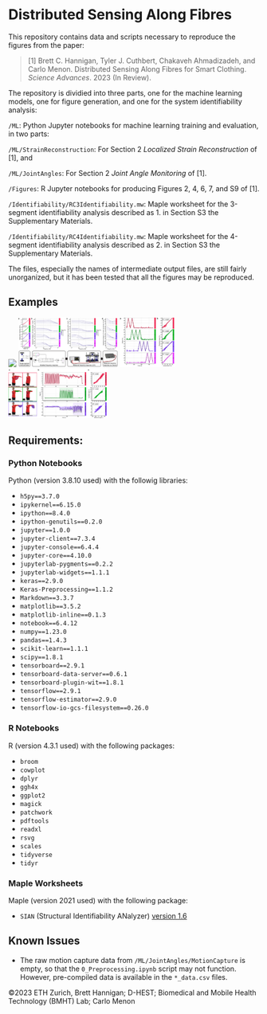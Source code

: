 # Distributed Sensing Along Fibres

This repository contains data and scripts necessary to reproduce the figures from the paper:

> [1] Brett C. Hannigan, Tyler J. Cuthbert, Chakaveh Ahmadizadeh, and Carlo Menon. Distributed Sensing Along Fibres for Smart Clothing. *Science Advances*. 2023 (In Review).

The repository is dividied into three parts, one for the machine learning models, one for figure generation, and one for the system identifiability analysis:

`/ML`: Python Jupyter notebooks for machine learning training and evaluation, in two parts:

`/ML/StrainReconstruction`: For Section 2 *Localized Strain Reconstruction* of [1], and

`/ML/JointAngles`: For Section 2 *Joint Angle Monitoring* of [1].

`/Figures`: R Jupyter notebooks for producing Figures 2, 4, 6, 7, and S9 of [1].

`/Identifiability/RC3Identifiability.mw`: Maple worksheet for the 3-segment identifiability analysis described as 1. in Section S3 the Supplementary Materials.

`/Identifiability/RC4Identifiability.mw`: Maple worksheet for the 4-segment identifiability analysis described as 2. in Section S3 the Supplementary Materials.

The files, especially the names of intermediate output files, are still fairly unorganized, but it has been tested that all the figures may be reproduced.

## Examples

<p float="left">
  <img src="/Figures/2/Fig2.png" height="100" />
  <img src="/Figures/4/Fig4.png" height="100" /> 
  <img src="/Figures/6/Fig6.png" height="100" />
  <img src="/Figures/7/Fig7.png" height="100" />
</p>

## Requirements:

### Python Notebooks

Python (version 3.8.10 used) with the followig libraries:

- `h5py==3.7.0`
- `ipykernel==6.15.0`
- `ipython==8.4.0`
- `ipython-genutils==0.2.0`
- `jupyter==1.0.0`
- `jupyter-client==7.3.4`
- `jupyter-console==6.4.4`
- `jupyter-core==4.10.0`
- `jupyterlab-pygments==0.2.2`
- `jupyterlab-widgets==1.1.1`
- `keras==2.9.0`
- `Keras-Preprocessing==1.1.2`
- `Markdown==3.3.7`
- `matplotlib==3.5.2`
- `matplotlib-inline==0.1.3`
- `notebook==6.4.12`
- `numpy==1.23.0`
- `pandas==1.4.3`
- `scikit-learn==1.1.1`
- `scipy==1.8.1`
- `tensorboard==2.9.1`
- `tensorboard-data-server==0.6.1`
- `tensorboard-plugin-wit==1.8.1`
- `tensorflow==2.9.1`
- `tensorflow-estimator==2.9.0`
- `tensorflow-io-gcs-filesystem==0.26.0`

### R Notebooks

R (version 4.3.1 used) with the following packages:
- `broom`
- `cowplot`
- `dplyr`
- `ggh4x`
- `ggplot2`
- `magick`
- `patchwork`
- `pdftools`
- `readxl`
- `rsvg`
- `scales`
- `tidyverse`
- `tidyr`

### Maple Worksheets

Maple (version 2021 used) with the following package:
- `SIAN` (Structural Identifiability ANalyzer) [version 1.6](https://github.com/pogudingleb/SIAN/releases/tag/v1.6)

## Known Issues

- The raw motion capture data from `/ML/JointAngles/MotionCapture` is empty, so that the `0_Preprocessing.ipynb` script may not function. However, pre-compiled data is available in the `*_data.csv` files.

©2023 ETH Zurich, Brett Hannigan; D-HEST; Biomedical and Mobile Health Technology (BMHT) Lab; Carlo Menon